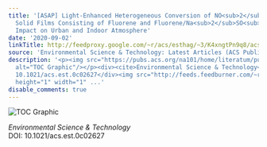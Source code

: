 ```yaml
---
title: '[ASAP] Light-Enhanced Heterogeneous Conversion of NO<sub>2</sub> to HONO on
  Solid Films Consisting of Fluorene and Fluorene/Na<sub>2</sub>SO<sub>4</sub>: An
  Impact on Urban and Indoor Atmosphere'
date: '2020-09-02'
linkTitle: http://feedproxy.google.com/~r/acs/esthag/~3/K4xngtPn9q8/acs.est.0c02627
source: 'Environmental Science & Technology: Latest Articles (ACS Publications)'
description: '<p><img src="https://pubs.acs.org/na101/home/literatum/publisher/achs/journals/content/esthag/0/esthag.ahead-of-print/acs.est.0c02627/20200902/images/medium/es0c02627_0006.gif"
  alt="TOC Graphic"/></p><div><cite>Environmental Science & Technology</cite></div><div>DOI:
  10.1021/acs.est.0c02627</div><img src="http://feeds.feedburner.com/~r/acs/esthag/~4/K4xngtPn9q8"
  height="1" width="1" ...'
disable_comments: true
---
```

<p><img src="https://pubs.acs.org/na101/home/literatum/publisher/achs/journals/content/esthag/0/esthag.ahead-of-print/acs.est.0c02627/20200902/images/medium/es0c02627_0006.gif" alt="TOC Graphic"/></p><div><cite>Environmental Science & Technology</cite></div><div>DOI: 10.1021/acs.est.0c02627</div><img src="http://feeds.feedburner.com/~r/acs/esthag/~4/K4xngtPn9q8" height="1" width="1" ...